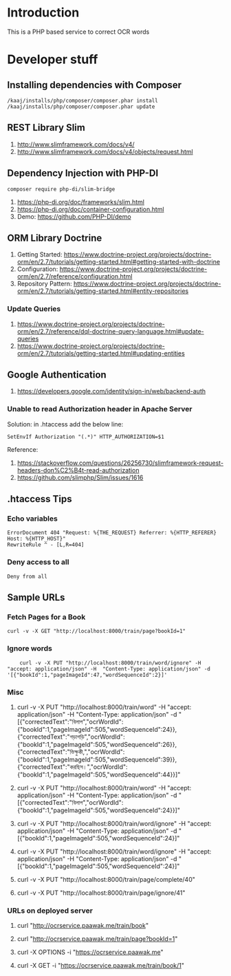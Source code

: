 # Introduction
This is a PHP based service to correct OCR words

# Developer stuff
## Installing dependencies with Composer
    
    /kaaj/installs/php/composer/composer.phar install
    /kaaj/installs/php/composer/composer.phar update

## REST Library Slim
1.  <http://www.slimframework.com/docs/v4/>
1.  <http://www.slimframework.com/docs/v4/objects/request.html>

## Dependency Injection with PHP-DI

    composer require php-di/slim-bridge

1.  <https://php-di.org/doc/frameworks/slim.html>
1.  <https://php-di.org/doc/container-configuration.html>
1.  Demo: <https://github.com/PHP-DI/demo>

## ORM Library Doctrine
1.  Getting Started: <https://www.doctrine-project.org/projects/doctrine-orm/en/2.7/tutorials/getting-started.html#getting-started-with-doctrine>
1.  Configuration: <https://www.doctrine-project.org/projects/doctrine-orm/en/2.7/reference/configuration.html>
1.  Repository Pattern: <https://www.doctrine-project.org/projects/doctrine-orm/en/2.7/tutorials/getting-started.html#entity-repositories>

### Update Queries
1.  <https://www.doctrine-project.org/projects/doctrine-orm/en/2.7/reference/dql-doctrine-query-language.html#update-queries>
1.  <https://www.doctrine-project.org/projects/doctrine-orm/en/2.7/tutorials/getting-started.html#updating-entities>

## Google Authentication

1.  <https://developers.google.com/identity/sign-in/web/backend-auth>

### Unable to read Authorization header in Apache Server
Solution: in .htaccess add the below line:

    SetEnvIf Authorization "(.*)" HTTP_AUTHORIZATION=$1

Reference:
1.  <https://stackoverflow.com/questions/26256730/slimframework-request-headers-don%C2%B4t-read-authorization>
1.  <https://github.com/slimphp/Slim/issues/1616>

## .htaccess Tips
### Echo variables

    ErrorDocument 404 "Request: %{THE_REQUEST} Referrer: %{HTTP_REFERER} Host: %{HTTP_HOST}"
    RewriteRule ^ - [L,R=404]

### Deny access to all

    Deny from all


## Sample URLs
### Fetch Pages for a Book

	curl -v -X GET "http://localhost:8000/train/page?bookId=1"

### Ignore words

        curl -v -X PUT "http://localhost:8000/train/word/ignore" -H  "accept: application/json" -H  "Content-Type: application/json" -d '[{"bookId":1,"pageImageId":47,"wordSequenceId":2}]'

### Misc

1.  curl -v -X PUT "http://localhost:8000/train/word" -H  "accept: application/json" -H  "Content-Type: application/json" -d "[{\"correctedText\":\"বিলাপ\",\"ocrWordId\":{\"bookId\":1,\"pageImageId\":505,\"wordSequenceId\":24}},{\"correctedText\":\"গড়াগড়ি\",\"ocrWordId\":{\"bookId\":1,\"pageImageId\":505,\"wordSequenceId\":26}},{\"correctedText\":\"ভিক্ষুকী,\",\"ocrWordId\":{\"bookId\":1,\"pageImageId\":505,\"wordSequenceId\":39}},{\"correctedText\":\"করছিস।\",\"ocrWordId\":{\"bookId\":1,\"pageImageId\":505,\"wordSequenceId\":44}}]"


1.  curl -v -X PUT "http://localhost:8000/train/word" -H  "accept: application/json" -H  "Content-Type: application/json" -d "[{\"correctedText\":\"বিলাপ\",\"ocrWordId\":{\"bookId\":1,\"pageImageId\":505,\"wordSequenceId\":24}}]"


1.  curl -v -X PUT "http://localhost:8000/train/word/ignore" -H  "accept: application/json" -H  "Content-Type: application/json" -d "[{\"bookId\":1,\"pageImageId\":505,\"wordSequenceId\":24}]"


1.  curl -v -X PUT "http://localhost:8000/train/word/ignore" -H  "accept: application/json" -H  "Content-Type: application/json" -d "[{\"bookId\":1,\"pageImageId\":505,\"wordSequenceId\":24}]"

1.  curl -v -X PUT "http://localhost:8000/train/page/complete/40" 

1.  curl -v -X PUT "http://localhost:8000/train/page/ignore/41" 

### URLs on deployed server

1.  curl "http://ocrservice.paawak.me/train/book"

 1.  curl "http://ocrservice.paawak.me/train/page?bookId=1"

1.  curl -X OPTIONS -i  "https://ocrservice.paawak.me"

1.  curl -X GET -i  "https://ocrservice.paawak.me/train/book/1"
